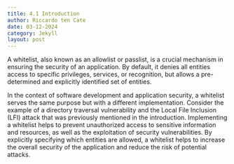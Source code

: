 ```yaml
---
title: 4.1 Introduction
author: Riccardo ten Cate
date: 03-12-2024
category: Jekyll
layout: post
---
```


A whitelist, also known as an allowlist or passlist, is a crucial mechanism in ensuring the security of an application. By default, it denies all entities access to specific privileges, services, or recognition, but allows a pre-determined and explicitly identified set of entities.

In the context of software development and application security, a whitelist serves the same purpose but with a different implementation. Consider the example of a directory traversal vulnerability and the Local File Inclusion (LFI) attack that was previously mentioned in the introduction. Implementing a whitelist helps to prevent unauthorized access to sensitive information and resources, as well as the exploitation of security vulnerabilities. By explicitly specifying which entities are allowed, a whitelist helps to increase the overall security of the application and reduce the risk of potential attacks.

